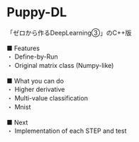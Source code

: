 # Puppy-DL
「ゼロから作るDeepLearning③」のC++版<br>
<br>
■ Features
<br>
・ Define-by-Run<br>
・ Original matrix class (Numpy-like)<br>
<br>
■ What you can do<br>
・ Higher derivative<br>
・ Multi-value classification<br>
・ Mnist<br>
<br>
■ Next<br>
・ Implementation of each STEP and test<br>
